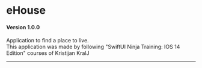 # eHouse

#### Version 1.0.0

Application to find a place to live.  
This application was made by following "SwiftUI Ninja Training: IOS 14 Edition" courses of Kristijan KralJ

---



